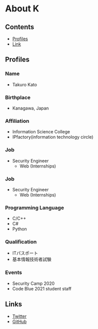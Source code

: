 # About K  
## Contents
- [Profiles](#profiles)
- [Link](#links)
## Profiles  
### Name  
- Takuro Kato  
### Birthplace  
- Kanagawa, Japan  
### Affiliation  
- Information Science College  
- IPfactory(information technology circle)  
### Job
- Security Engineer  
  - Web (Internships)
### Job
- Security Engineer  
  - Web (Internships)
### Programming Language  
- C/C++  
- C#
- Python  
### Qualification  
- ITパスポート  
- 基本情報技術者試験
### Events  
- Security Camp 2020  
- Code Blue 2021 student staff
## Links
- [Twitter](https://twitter.com/K_1001011)  
- [GitHub](https://github.com/K1001011)  
